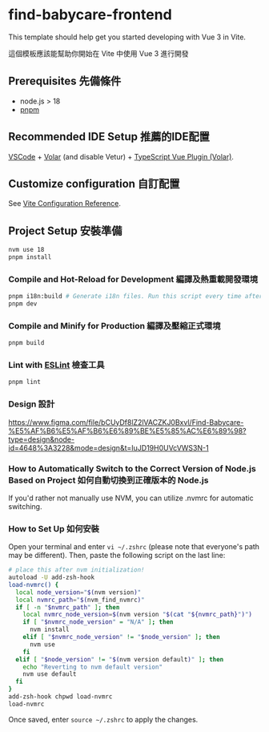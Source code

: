 # find-babycare-frontend
This template should help get you started developing with Vue 3 in Vite.

這個模板應該能幫助你開始在 Vite 中使用 Vue 3 進行開發

## Prerequisites 先備條件

- node.js > 18
- [pnpm](https://pnpm.io/)

## Recommended IDE Setup 推薦的IDE配置

[VSCode](https://code.visualstudio.com/) + [Volar](https://marketplace.visualstudio.com/items?itemName=Vue.volar) (and disable Vetur) + [TypeScript Vue Plugin (Volar)](https://marketplace.visualstudio.com/items?itemName=Vue.vscode-typescript-vue-plugin).

## Customize configuration 自訂配置

See [Vite Configuration Reference](https://vitejs.dev/config/).

## Project Setup 安裝準備

```sh
nvm use 18
pnpm install
```

### Compile and Hot-Reload for Development 編譯及熱重載開發環境

```sh
pnpm i18n:build # Generate i18n files. Run this script every time after you update i18n.json
pnpm dev
```

### Compile and Minify for Production 編譯及壓縮正式環境

```sh
pnpm build
```

### Lint with [ESLint](https://eslint.org/) 檢查工具

```sh
pnpm lint
```

### Design 設計

https://www.figma.com/file/bCUyDf8lZ2lVACZKJ0Bxvl/Find-Babycare-%E5%AF%B6%E5%AF%B6%E6%89%BE%E5%85%AC%E6%89%98?type=design&node-id=4648%3A3228&mode=design&t=IuJD19H0UVcVWS3N-1

### How to Automatically Switch to the Correct Version of Node.js Based on Project  如何自動切換到正確版本的 Node.js 

If you'd rather not manually use NVM, you can utilize .nvmrc for automatic switching.

### How to Set Up 如何安裝

Open your terminal and enter `vi ~/.zshrc` (please note that everyone's path may be different). Then, paste the following script on the last line:

```sh
# place this after nvm initialization!
autoload -U add-zsh-hook
load-nvmrc() {
  local node_version="$(nvm version)"
  local nvmrc_path="$(nvm_find_nvmrc)"
  if [ -n "$nvmrc_path" ]; then
    local nvmrc_node_version=$(nvm version "$(cat "${nvmrc_path}")")
    if [ "$nvmrc_node_version" = "N/A" ]; then
      nvm install
    elif [ "$nvmrc_node_version" != "$node_version" ]; then
      nvm use
    fi
  elif [ "$node_version" != "$(nvm version default)" ]; then
    echo "Reverting to nvm default version"
    nvm use default
  fi
}
add-zsh-hook chpwd load-nvmrc
load-nvmrc
```

Once saved, enter `source ~/.zshrc` to apply the changes.
